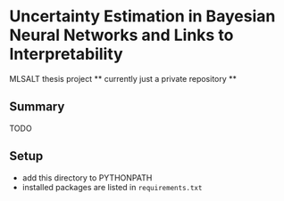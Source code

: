 # Uncertainty Estimation in Bayesian Neural Networks and Links to Interpretability

MLSALT thesis project
** currently just a private repository ** 

## Summary

TODO

## Setup
- add this directory to PYTHONPATH
- installed packages are listed in `requirements.txt`
